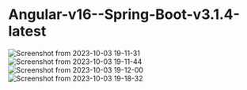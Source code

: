 # Angular-v16--Spring-Boot-v3.1.4-latest

![Screenshot from 2023-10-03 19-11-31](https://github.com/mGunawardhana/Angular-v16--Spring-Boot-v3.1.4-latest/assets/100486080/a657f09a-afa5-45c6-85bb-1f9e6f9f69df)
![Screenshot from 2023-10-03 19-11-44](https://github.com/mGunawardhana/Angular-v16--Spring-Boot-v3.1.4-latest/assets/100486080/9edeea85-5c25-4f82-9768-ffc926b198ec)
![Screenshot from 2023-10-03 19-12-00](https://github.com/mGunawardhana/Angular-v16--Spring-Boot-v3.1.4-latest/assets/100486080/d91aa570-ab9e-49e8-b90b-225b079e6c39)
![Screenshot from 2023-10-03 19-18-32](https://github.com/mGunawardhana/Angular-v16--Spring-Boot-v3.1.4-latest/assets/100486080/e6887355-a1b2-4e2f-9c1c-38d8df972361)
